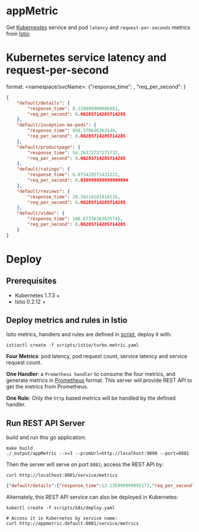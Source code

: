 # appMetric
Get [Kubernestes](https://kubernetes.io) service and pod `latency` and `request-per-seconds` metrics from [Istio](https://istio.io).

# Kubernetes service latency and request-per-second
format: <namespace/svcName>: {"response_time": <ms>, "req_per_second": <rps>}
  
```json
{
	"default/details": {
		"response_time": 8.339090909086881,
		"req_per_second": 0.06285714285714285
	},
	"default/inception-be-pods": {
		"response_time": 958.370636363146,
		"req_per_second": 0.06285714285714285
	},
	"default/productpage": {
		"response_time": 54.26372727271717,
		"req_per_second": 0.06285714285714285
	},
	"default/ratings": {
		"response_time": 6.075428571431222,
		"req_per_second": 0.039999999999999994
	},
	"default/reviews": {
		"response_time": 20.26118181818116,
		"req_per_second": 0.06285714285714285
	},
	"default/video": {
		"response_time": 108.67336363635745,
		"req_per_second": 0.06285714285714285
	}
}
```

# Deploy

## Prerequisites
* Kubernetes 1.7.3 +
* Istio 0.2.12 +

## Deploy metrics and rules in Istio
Isito metrics, handlers and rules are defined in [script](https://github.com/songbinliu/appMetric/blob/master/scripts/istio/turbo.metric.yaml), deploy it with:
```console
istioctl create -f scripts/istio/turbo.metric.yaml
```
**Four Metrics**: pod latency, pod request count, service latency and service request count.

**One Handler**: a `Prometheus handler` to consume the four metrics, and generate metrics in [Prometheus](https://prometheus.io) format. This server will provide REST API to get the metrics from Prometheus.

**One Rule**: Only the `http` based metrics will be handled by the defined handler.

## Run REST API Server
build and run this go application:
```console
make build
./_output/appMetric --v=3 --promUrl=http://localhost:9090 --port=8081
```

Then the server will serve on port `8081`; access the REST API by:
```console
curl http://localhost:8081/service/metrics
```
```json
{"default/details":{"response_time":13.135999999995173,"req_per_second":0.06285714285714285},"default/inception-be-pods":{"response_time":953.5242727268435,"req_per_second":0.06285714285714285},"default/productpage":{"response_time":76.38181818180617,"req_per_second":0.06285714285714285},"default/ratings":{"response_time":8.805875000001961,"req_per_second":0.04571428571428571},"default/reviews":{"response_time":28.504636363632844,"req_per_second":0.06285714285714285},"default/video":{"response_time":111.38272727271216,"req_per_second":0.06285714285714285}}
```

Alternately, this REST API service can also be deployed in Kubernetes:
```console
kubectl create -f scripts/k8s/deploy.yaml

# Access it in Kubernetes by service name:
curl http://appmetric.default:8081/service/metrics
```


